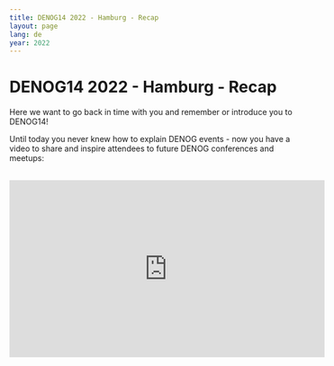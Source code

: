 ```yaml
---
title: DENOG14 2022 - Hamburg - Recap
layout: page
lang: de
year: 2022
---
```


# DENOG14 2022 - Hamburg - Recap

Here we want to go back in time with you and remember or introduce you to DENOG14! 

Until today you never knew how to explain DENOG events - now you have a video to share and inspire attendees to future DENOG conferences and meetups: 

<br />
<iframe width="560" height="315" src="https://www.youtube.com/embed/g49Du_g__RE" title="DENOG14 2022 - Hamburg - Recap" frameborder="0" allow="accelerometer; autoplay; clipboard-write; encrypted-media; gyroscope; picture-in-picture; web-share" allowfullscreen></iframe>

